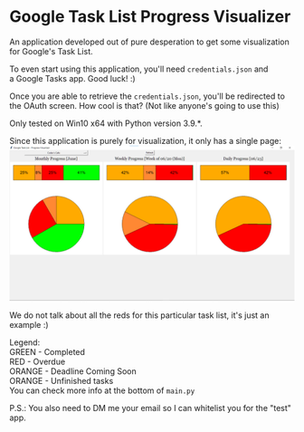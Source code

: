 # Google Task List Progress Visualizer

An application developed out of pure desperation to get some visualization
for Google's Task List.

To even start using this application, you'll need `credentials.json` and  
a Google Tasks app. Good luck! :)

Once you are able to retrieve the `credentials.json`, you'll be redirected
to the OAuth screen. How cool is that? (Not like anyone's going to use this)

Only tested on Win10 x64 with Python version 3.9.*.


Since this application is purely for visualization, it only has a single
page:  
![Example Image](example.png)

We do not talk about all the reds for this particular task list, it's
just an example :)

Legend:  
GREEN - Completed  
RED - Overdue  
ORANGE - Deadline Coming Soon  
ORANGE - Unfinished tasks  
You can check more info at the bottom of `main.py`


P.S.: You also need to DM me your email so I can whitelist you for the "test" app.